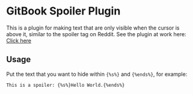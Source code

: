 GitBook Spoiler Plugin
===

This is a plugin for making text that are only visible when the cursor is above it, similar to the spoiler tag on Reddit. See the plugin at work here: [Click here](http://ymcatar.gitbooks.io/gitbook-test/content/testing_spoiler.html)

## Usage

Put the text that you want to hide within ```{%s%}``` and ```{%ends%}```, for example:

```
This is a spoiler: {%s%}Hello World.{%ends%}
```
